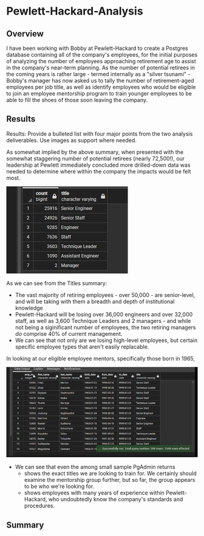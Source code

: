 # Pewlett-Hackard-Analysis


## Overview

I have been working with Bobby at Pewlett-Hackard to create a Postgres database containing all of the company's employees, for the initial purposes of analyzing the number of employees approaching retirement age to assist in the company's near-term planning. As the number of potential retirees in the coming years is rather large - termed internally as a "silver tsunami" - Bobby's manager has now asked us to tally the number of retirement-aged employees per job title, as well as identify employees who would be eligible to join an employee mentorship program to train younger employees to be able to fill the shoes of those soon leaving the company. 

## Results
Results: Provide a bulleted list with four major points from the two analysis deliverables. Use images as support where needed.

As somewhat implied by the above summary, when presented with the somewhat staggering number of potential retirees (nearly 72,500!), our leadership at Pewlett immediately concluded more drilled-down data was needed to determine where within the company the impacts would be felt most. 

![](Analysis_Projects_Folder/Pewlett-Hackard-Analysis_Folder/Resources/Retirements_by_Title.PNG)

As we can see from the Titles summary:

- The vast majority of retiring employees - over 50,000 - are senior-level, and will be taking with them a breadth and depth of institutional knowledge
- Pewlett-Hackard will be losing over 36,000 engineers and over 32,000 staff, as well as 3,600 Technique Leaders and 2 managers - and while not being a siginificant number of employees, the two retiring managers *do* comprise 40% of current management. 
- We can see that not only are we losing high-level employees, but certain specific employee types that aren't easily replacable. 

In looking at our eligible employee mentors, specifically those born in 1965, 

![](Analysis_Projects_Folder/Pewlett-Hackard-Analysis_Folder/Resources/Mentorship_Eligibility.PNG)

- We can see that even the among small sample PgAdmin returns 
    - shows the exact titles we are looking to train for. We certainly should examine the mentorship group further, but so far, the group appears to be who we're looking for. 
    - shows employees with many years of experience within Pewlett-Hackard, who undoubtedly know the company's standards and procedures.

## Summary
